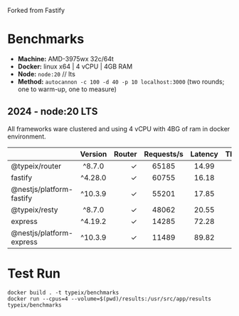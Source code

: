 Forked from Fastify

# Benchmarks
* __Machine:__ AMD-3975wx 32c/64t 
* __Docker:__ linux x64 | 4 vCPU | 4GB RAM
* __Node:__ `node:20` // lts
* __Method:__ `autocannon -c 100 -d 40 -p 10 localhost:3000` (two rounds; one to warm-up, one to measure)

## 2024 - node:20 LTS
All frameworks ware clustered and using 4 vCPU with 4BG of ram in docker environment.

|                          | Version  | Router | Requests/s | Latency | Throughput/Mb |
| :--                      |:--------:| --:    |:----------:|:-------:|:-------------:|
| @typeix/router           |  ^8.7.0  | ✓      |   65185    |  14.99  |     9.13      |
| fastify                  | ^4.28.0  | ✓      |   60755    |  16.18  |     11.42     |
| @nestjs/platform-fastify | ^10.3.9  | ✓      |   55201    |  17.85  |     10.38     |
| @typeix/resty            |  ^8.7.0  | ✓      |   48062    |  20.55  |     6.73      |
| express                  | ^4.19.2  | ✓      |   14285    |  72.28  |     2.67      |
| @nestjs/platform-express | ^10.3.9  | ✓      |   11489    |  89.82  |     2.90      |


# Test Run
```shell
docker build . -t typeix/benchmarks
docker run --cpus=4 --volume=$(pwd)/results:/usr/src/app/results typeix/benchmarks
```
